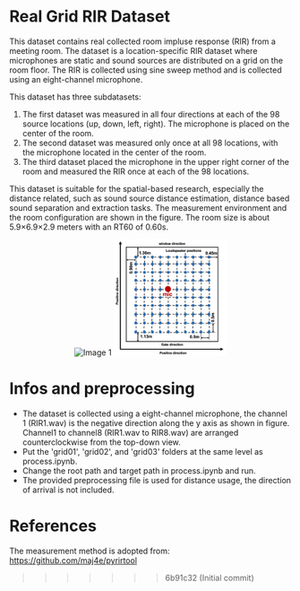 # Real Grid RIR Dataset 
This dataset contains real collected room impluse response (RIR) from a meeting room. 
The dataset is a location-specific RIR dataset where microphones are static and sound sources are distributed on a grid on the room floor. The RIR is collected using sine sweep method and is collected using an eight-channel microphone.

This dataset has three subdatasets:
1. The first dataset was measured in all four directions at each of the 98 source locations (up, down, left, right). The microphone is placed on the center of the room.
2. The second dataset was measured only once at all 98 locations, with the microphone located in the center of the room.
3. The third dataset placed the microphone in the upper right corner of the room and measured the RIR once at each of the 98 locations.

This dataset is suitable for the spatial-based research, especially the distance related, such as sound source distance estimation, distance based sound separation and extraction tasks. The measurement environment and the room configuration are shown in the figure. The room size is about 5.9×6.9×2.9 meters with an RT60 of 0.60s.

<p align="center">
  <img src="image.png" alt="Image 1" width="50%">
  <img src="image-4.png" alt="Image 2" width="40%">
</p>


# Infos and preprocessing
- The dataset is collected using a eight-channel microphone, the channel 1 (RIR1.wav) is the negative direction along the y axis as shown in figure. Channel1 to channel8 (RIR1.wav to RIR8.wav) are arranged counterclockwise from the top-down view.
- Put the 'grid01', 'grid02', and 'grid03' folders at the same level as process.ipynb.
- Change the root path and target path in process.ipynb and run.
- The provided preprocessing file is used for distance usage, the direction of arrival is not included.


# References
The measurement method is adopted from:
https://github.com/maj4e/pyrirtool
>>>>>>> 6b91c32 (Initial commit)
